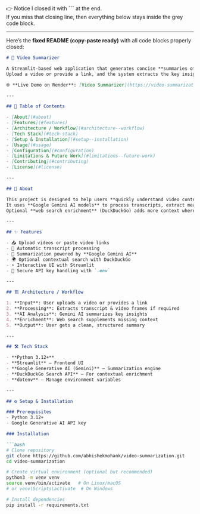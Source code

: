
👉 Notice I closed it with **```** at the end.  
If you miss that closing line, then everything below stays inside the grey code block.  

---

Here’s the **fixed README (copy-paste ready)** with all code blocks properly closed:

```markdown
# 🎥 Video Summarizer  

A Streamlit-based web application that generates concise **summaries of videos** using **Google Gemini Generative AI**.  
Upload a video or provide a link, and the system extracts the key insights, summarizes the content, and presents it in a clean interface.  

🌐 **Live Demo on Render**: [Video Summarizer](https://video-summarization.onrender.com)  

---

## 📌 Table of Contents

- [About](#about)  
- [Features](#features)  
- [Architecture / Workflow](#architecture--workflow)  
- [Tech Stack](#tech-stack)  
- [Setup & Installation](#setup--installation)  
- [Usage](#usage)  
- [Configuration](#configuration)  
- [Limitations & Future Work](#limitations--future-work)  
- [Contributing](#contributing)  
- [License](#license)  

---

## 🧾 About

This project is designed to help users **quickly understand video content** without watching the full video.  
It uses **Google Gemini AI models** to process transcripts, extract meaning, and generate human-like summaries.  
Optional **web search enrichment** (DuckDuckGo) adds more context where needed.  

---

## ✨ Features

- 📤 Upload videos or paste video links  
- 📝 Automatic transcript processing  
- 🤖 Summarization powered by **Google Gemini AI**  
- 🌍 Optional contextual search with DuckDuckGo  
- ⚡ Interactive UI with Streamlit  
- 🔑 Secure API key handling with `.env`  

---

## 🏗 Architecture / Workflow

1. **Input**: User uploads a video or provides a link  
2. **Processing**: Extracts transcript & video frames if required  
3. **AI Analysis**: Gemini AI summarizes key insights  
4. **Enrichment**: Web search supplements missing context  
5. **Output**: User gets a clean, structured summary  

---

## 🛠 Tech Stack

- **Python 3.12+**  
- **Streamlit** – Frontend UI  
- **Google Generative AI (Gemini)** – Summarization engine  
- **DuckDuckGo Search API** – For contextual enrichment  
- **dotenv** – Manage environment variables  

---

## ⚙️ Setup & Installation

### Prerequisites
- Python 3.12+  
- Google Generative AI API key  

### Installation

```bash
# Clone repository
git clone https://github.com/abhishekmohank/video-summarization.git
cd video-summarization

# Create virtual environment (optional but recommended)
python3 -m venv venv
source venv/bin/activate   # On Linux/macOS
# or venv\Scripts\activate  # On Windows

# Install dependencies
pip install -r requirements.txt
